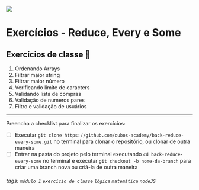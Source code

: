 ![](https://i.imgur.com/xG74tOh.png)

# Exercícios - Reduce, Every e Some

## Exercícios de classe 🏫

1. Ordenando Arrays
2. Filtrar maior string
3. Filtrar maior número
4. Verificando limite de caracters
5. Validando lista de compras
6. Validação de numeros pares
7. Filtro e validação de usuários

---

Preencha a checklist para finalizar os exercícios:

-   [ ] Executar `git clone https://github.com/cubos-academy/back-reduce-every-some.git` no terminal para clonar o repositório, ou clonar de outra maneira
-   [ ] Entrar na pasta do projeto pelo terminal executando `cd back-reduce-every-some` no terminal e executar `git checkout -b nome-da-branch` para criar uma branch nova ou criá-la de outra maneira

###### tags: `módulo 1` `exercício de classe` `lógica` `matemática` `nodeJS`
